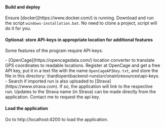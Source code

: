 <h4>Build and deploy</h4>
Ensure [docker](https://www.docker.com/) is running.
Download and run the script <code>windows-installation.bat</code>. No need to clone a project, script will do it for you.

<h4>Optional: store API-keys in appropriate location for additional features</h4> 
<p>Some features of the program require API-keys:</p>
- [OpenCage](https://opencagedata.com/) location converter to translate GPS coordinates to readable locations. Register at OpenCage and get a free API key, put it in a text file with the name <code>OpenCageAPIKey.txt</code>, and store the file in this directory: \hardlopen\backend-runs\src\main\resources\api-keys.
- Search if imported run is also uploaded to [Strava](https://www.strava.com). If so, the application will link to the respective run. Updates to the Strava name (in Strava) can be made directly from the application. Contact me to request the api key.

<h4>Load the application</h4>
Go to http://localhost:4200 to load the application.